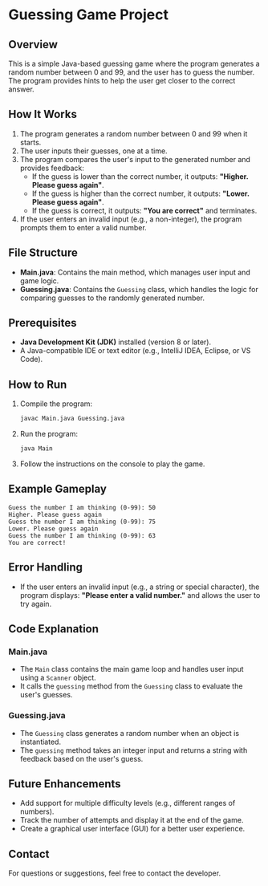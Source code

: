 # Guessing Game Project

## Overview
This is a simple Java-based guessing game where the program generates a random number between 0 and 99, and the user has to guess the number. The program provides hints to help the user get closer to the correct answer.

## How It Works
1. The program generates a random number between 0 and 99 when it starts.
2. The user inputs their guesses, one at a time.
3. The program compares the user's input to the generated number and provides feedback:
    - If the guess is lower than the correct number, it outputs: **"Higher. Please guess again"**.
    - If the guess is higher than the correct number, it outputs: **"Lower. Please guess again"**.
    - If the guess is correct, it outputs: **"You are correct"** and terminates.
4. If the user enters an invalid input (e.g., a non-integer), the program prompts them to enter a valid number.

## File Structure
- **Main.java**: Contains the main method, which manages user input and game logic.
- **Guessing.java**: Contains the `Guessing` class, which handles the logic for comparing guesses to the randomly generated number.

## Prerequisites
- **Java Development Kit (JDK)** installed (version 8 or later).
- A Java-compatible IDE or text editor (e.g., IntelliJ IDEA, Eclipse, or VS Code).

## How to Run
1. Compile the program:
   ```bash
   javac Main.java Guessing.java
   ```
2. Run the program:
   ```bash
   java Main
   ```
3. Follow the instructions on the console to play the game.

## Example Gameplay
```
Guess the number I am thinking (0-99): 50
Higher. Please guess again
Guess the number I am thinking (0-99): 75
Lower. Please guess again
Guess the number I am thinking (0-99): 63
You are correct!
```

## Error Handling
- If the user enters an invalid input (e.g., a string or special character), the program displays:
  **"Please enter a valid number."** and allows the user to try again.

## Code Explanation
### Main.java
- The `Main` class contains the main game loop and handles user input using a `Scanner` object.
- It calls the `guessing` method from the `Guessing` class to evaluate the user's guesses.

### Guessing.java
- The `Guessing` class generates a random number when an object is instantiated.
- The `guessing` method takes an integer input and returns a string with feedback based on the user's guess.

## Future Enhancements
- Add support for multiple difficulty levels (e.g., different ranges of numbers).
- Track the number of attempts and display it at the end of the game.
- Create a graphical user interface (GUI) for a better user experience.

## Contact
For questions or suggestions, feel free to contact the developer.